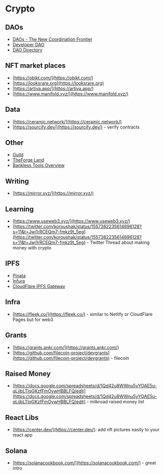 # Crypto

## DAOs

- [DAOs - The New Coordination Frontier](https://docs.google.com/presentation/d/1fLJvPOvibcCUpJ9ES44_cdoX5Hb7LpDaloGWz5FbUEM/edit#slide=id.gec41538503_0_399)
- [Developer DAO](https://www.developerdao.com/)
- [DAO Directory](https://directory.superdao.co/)

## NFT market places

- [https://objkt.com/](https://objkt.com/)
- [https://looksrare.org](https://looksrare.org)
- [https://artiva.app/](https://artiva.app/)
- [https://www.manifold.xyz/](https://www.manifold.xyz/)

## Data

- [https://ceramic.network/](https://ceramic.network/)
- [https://sourcify.dev/](https://sourcify.dev/) - verify contracts

## Other

- [Guild](https://alpha.guild.xyz/)
- [TheForge Land](https://www.theforge.land/)
- [Bankless Tools Overview](https://metaversal.banklesshq.com/p/tools-for-nft-summer-?r=2d5aw)

## Writing

- [https://mirror.xyz/](https://mirror.xyz/)

## Learning

- [https://www.useweb3.xyz/](https://www.useweb3.xyz/)
- [https://twitter.com/koroushak/status/1557382235614896128?s=11&t=Jwj1rRCEQm7-fmkz9t_5eg](https://twitter.com/koroushak/status/1557382235614896128?s=11&t=Jwj1rRCEQm7-fmkz9t_5eg) - Twitter Thread about making money with crypto

## IPFS

- [Pinata](https://www.pinata.cloud/)
- [Infura](https://infura.io/)
- [CloudFlare IPFS Gateway](https://developers.cloudflare.com/distributed-web/ipfs-gateway)

## Infra

- [https://fleek.co/](https://fleek.co/) - similar to Netlify or CloudFlare Pages but for web3

## Grants

- [https://grants.ankr.com/](https://grants.ankr.com/)
- [https://github.com/filecoin-project/devgrants](https://github.com/filecoin-project/devgrants) - filecoin

## Raised Money

- [https://docs.google.com/spreadsheets/d/1Qd42u8WWnu5yYOAE5u-qLjjbLTlqGKzfFmOywHBBLFQ/edit](https://docs.google.com/spreadsheets/d/1Qd42u8WWnu5yYOAE5u-qLjjbLTlqGKzfFmOywHBBLFQ/edit) - milkroad raised money list

## React Libs

- [https://center.dev/](https://center.dev/): add nft pictures easily to your react app

## Solana

- [https://solanacookbook.com/](https://solanacookbook.com/) - great intro
